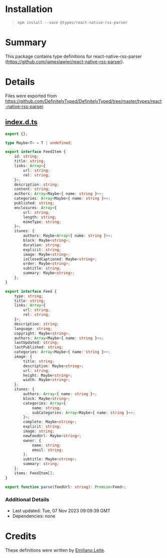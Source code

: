 # Installation
> `npm install --save @types/react-native-rss-parser`

# Summary
This package contains type definitions for react-native-rss-parser (https://github.com/jameslawler/react-native-rss-parser).

# Details
Files were exported from https://github.com/DefinitelyTyped/DefinitelyTyped/tree/master/types/react-native-rss-parser.
## [index.d.ts](https://github.com/DefinitelyTyped/DefinitelyTyped/tree/master/types/react-native-rss-parser/index.d.ts)
````ts
export {};

type Maybe<T> = T | undefined;

export interface FeedItem {
    id: string;
    title: string;
    links: Array<{
        url: string;
        rel: string;
    }>;
    description: string;
    content: string;
    authors: Array<Maybe<{ name: string }>>;
    categories: Array<Maybe<{ name: string }>>;
    published: string;
    enclosures: Array<{
        url: string;
        length: string;
        mimeType: string;
    }>;
    itunes: {
        authors: Maybe<Array<{ name: string }>>;
        block: Maybe<string>;
        duration: string;
        explicit: string;
        image: Maybe<string>;
        isClosedCaptioned: Maybe<string>;
        order: Maybe<string>;
        subtitle: string;
        summary: Maybe<string>;
    };
}

export interface Feed {
    type: string;
    title: string;
    links: Array<{
        url: string;
        rel: string;
    }>;
    description: string;
    language: string;
    copyright: Maybe<string>;
    authors: Array<Maybe<{ name: string }>>;
    lastUpdated: string;
    lastPublished: string;
    categories: Array<Maybe<{ name: string }>>;
    image: {
        title: string;
        description: Maybe<string>;
        url: string;
        height: Maybe<string>;
        width: Maybe<string>;
    };
    itunes: {
        authors: Array<{ name: string }>;
        block: Maybe<string>;
        categories: Array<{
            name: string;
            subCategories: Array<Maybe<{ name: string }>>;
        }>;
        complete: Maybe<string>;
        explicit: string;
        image: string;
        newFeedUrl: Maybe<string>;
        owner: {
            name: string;
            email: string;
        };
        subtitle: Maybe<string>;
        summary: string;
    };
    items: FeedItem[];
}

export function parse(feedUrl: string): Promise<Feed>;

````

### Additional Details
 * Last updated: Tue, 07 Nov 2023 09:09:39 GMT
 * Dependencies: none

# Credits
These definitions were written by [Emiliano Leite](https://github.com/emilianoLeite).

